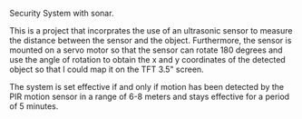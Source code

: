 Security System with sonar.

This is a project that incorprates the use of an ultrasonic sensor to measure the distance between the sensor and the object.
Furthermore, the sensor is mounted on a servo motor so that the sensor can rotate 180 degrees and use the angle of rotation to obtain the
x and y coordinates of the detected object so that I could map it on the TFT 3.5" screen.

The system is set effective if and only if motion has been detected by the PIR motion sensor in a range of 6-8 meters and stays effective
for a period of 5 minutes.
